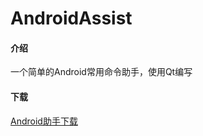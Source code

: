 # AndroidAssist

#### 介绍
一个简单的Android常用命令助手，使用Qt编写

#### 下载
[Android助手下载](https://gitee.com/alex0506/android-assist/tree/master/release/AndroidAssist.rar 'Android助手下载')
